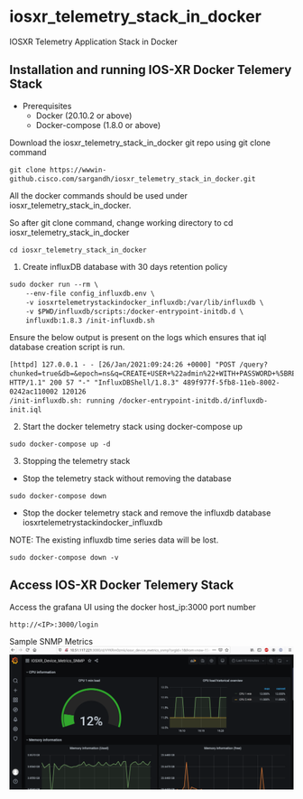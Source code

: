 # iosxr_telemetry_stack_in_docker
IOSXR Telemetry Application Stack in Docker

## Installation and running IOS-XR Docker Telemery Stack

* Prerequisites
    * Docker (20.10.2 or above)
    * Docker-compose (1.8.0 or above)

Download the iosxr_telemetry_stack_in_docker git repo using git clone command

```
git clone https://wwwin-github.cisco.com/sargandh/iosxr_telemetry_stack_in_docker.git
```

All the docker commands should be used under iosxr_telemetry_stack_in_docker.

So after git clone command, change working directory to cd iosxr_telemetry_stack_in_docker
```
cd iosxr_telemetry_stack_in_docker
```
1. Create influxDB database with 30 days retention policy

```
sudo docker run --rm \
    --env-file config_influxdb.env \
    -v iosxrtelemetrystackindocker_influxdb:/var/lib/influxdb \
    -v $PWD/influxdb/scripts:/docker-entrypoint-initdb.d \
    influxdb:1.8.3 /init-influxdb.sh
```

Ensure the below output is present on the logs which ensures that iql database creation script is run.
```
[httpd] 127.0.0.1 - - [26/Jan/2021:09:24:26 +0000] "POST /query?chunked=true&db=&epoch=ns&q=CREATE+USER+%22admin%22+WITH+PASSWORD+%5BREDACTED%5D+WITH+ALL+PRIVILEGES HTTP/1.1" 200 57 "-" "InfluxDBShell/1.8.3" 489f977f-5fb8-11eb-8002-0242ac110002 120126
/init-influxdb.sh: running /docker-entrypoint-initdb.d/influxdb-init.iql

```
2. Start the docker telemetry stack using docker-compose up
```
sudo docker-compose up -d
```

3.  Stopping the telemetry stack
* Stop the telemetry stack without removing the database
```
sudo docker-compose down
```
* Stop the docker telemetry stack and remove the influxdb database iosxrtelemetrystackindocker_influxdb  

NOTE: The existing influxdb time series data will be lost.

```
sudo docker-compose down -v
```

## Access IOS-XR Docker Telemery Stack

Access the grafana UI using the docker host_ip:3000 port number

```
http://<IP>:3000/login
```
Sample SNMP Metrics
![Alt text](/images/IOSXR_Device_Metrics_SNMP.png?raw=true "SNMP metrics collected by telegraf")
